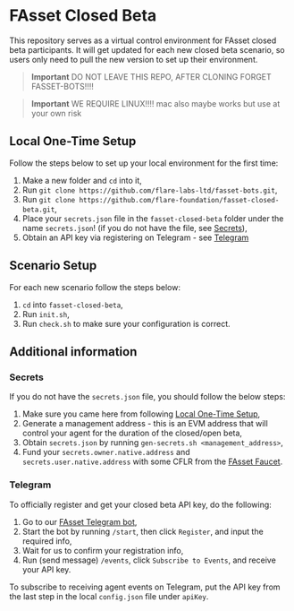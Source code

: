 # FAsset Closed Beta

This repository serves as a virtual control environment for FAsset closed beta participants.
It will get updated for each new closed beta scenario, so users only need to pull the new version to set up their environment.

> **Important**
> DO NOT LEAVE THIS REPO, AFTER CLONING FORGET FASSET-BOTS!!!!

> **Important**
> WE REQUIRE LINUX!!!! mac also maybe works but use at your own risk

## Local One-Time Setup

Follow the steps below to set up your local environment for the first time:
1. Make a new folder and `cd` into it,
1. Run `git clone https://github.com/flare-labs-ltd/fasset-bots.git`,
1. Run `git clone https://github.com/flare-foundation/fasset-closed-beta.git`,
1. Place your `secrets.json` file in the `fasset-closed-beta` folder under the name `secrets.json`! (if you do not have the file, see [Secrets](#secrets)),
1. Obtain an API key via registering on Telegram - see [Telegram](#telegram)

## Scenario Setup

For each new scenario follow the steps below:
1. `cd` into `fasset-closed-beta`,
1. Run `init.sh`,
1. Run `check.sh` to make sure your configuration is correct.

## Additional information

### Secrets

If you do not have the `secrets.json` file, you should follow the below steps:
1. Make sure you came here from following [Local One-Time Setup](#local-one-time-setup),
1. Generate a management address - this is an EVM address that will control your agent for the duration of the closed/open beta,
1. Obtain `secrets.json` by running `gen-secrets.sh <management_address>`,
1. Fund your `secrets.owner.native.address` and `secrets.user.native.address` with some CFLR from the [FAsset Faucet](https://faucet.flare.network/).

### Telegram

To officially register and get your closed beta API key, do the following:
1. Go to our [FAsset Telegram bot](https://t.me/FlareFAssetsBot),
1. Start the bot by running `/start`, then click `Register`, and input the required info,
1. Wait for us to confirm your registration info,
1. Run (send message) `/events`, click `Subscribe to Events`, and receive your API key.

To subscribe to receiving agent events on Telegram, put the API key from the last step in the local `config.json` file under `apiKey`.
